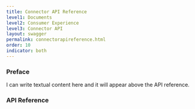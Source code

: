 ```yaml
---
title: Connector API Reference
level1: Documents
level2: Consumer Experience
level3: Connector API
layout: swagger
permalink: connectorapireference.html
order: 10
indicator: both
---
```


### Preface

I can write textual content here and it will appear above the API reference.

### API Reference
